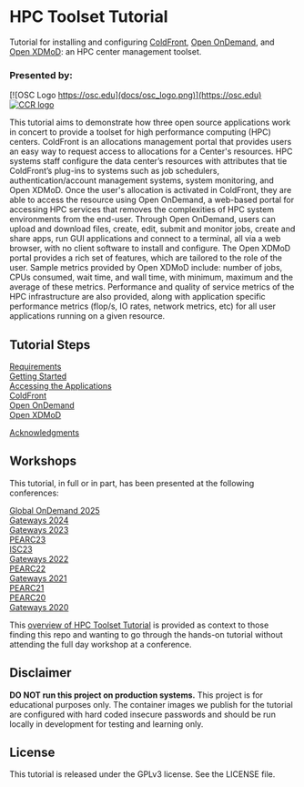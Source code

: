 # HPC Toolset Tutorial

Tutorial for installing and configuring [ColdFront](http://coldfront.io), [Open OnDemand](https://openondemand.org/), and [Open XDMoD](https://open.xdmod.org): an HPC center management toolset.  

### Presented by:

[![OSC Logo https://osc.edu](docs/osc_logo.png)](https://osc.edu)  
[![CCR logo](docs/ccr_logo.jpg)](https://buffalo.edu/ccr)  


This tutorial aims to demonstrate how three open source applications work in concert to provide a toolset for high performance computing (HPC) centers. ColdFront is an allocations management portal that provides users an easy way to request access to allocations for a Center's resources.  HPC systems staff configure the data center’s resources with attributes that tie ColdFront’s plug-ins to systems such as job schedulers, authentication/account management systems, system monitoring, and Open XDMoD.  Once the user's allocation is activated in ColdFront, they are able to access the resource using Open OnDemand, a web-based portal for accessing HPC services that removes the complexities of HPC system environments from the end-user.  Through Open OnDemand, users can upload and download files, create, edit, submit and monitor jobs, create and share apps, run GUI applications and connect to a terminal, all via a web browser, with no client software to install and configure.  The Open XDMoD portal provides a rich set of features, which are tailored to the role of the user.  Sample metrics provided by Open XDMoD include: number of jobs, CPUs consumed, wait time, and wall time, with minimum, maximum and the average of these metrics. Performance and quality of service metrics of the HPC infrastructure are also provided, along with application specific performance metrics (flop/s, IO rates, network metrics, etc) for all user applications running on a given resource.  


## Tutorial Steps

[Requirements](docs/requirements.md)  
[Getting Started](docs/getting_started.md)  
[Accessing the Applications](docs/applications.md)  
[ColdFront](/coldfront/README.md)  
[Open OnDemand](/ondemand/README.md)  
[Open XDMoD](/xdmod/README.md)  

[Acknowledgments](docs/acknowledgments.md)


## Workshops
This tutorial, in full or in part, has been presented at the following conferences:

[Global OnDemand 2025](https://www.conference2025.openondemand.org/)  
[Gateways 2024](https://sciencegateways.org/gateways2024-program)  
[Gateways 2023](https://sciencegateways.org/gateways2023-program)  
[PEARC23](https://pearc.acm.org/pearc23/)  
[ISC23](https://www.isc-hpc.com/)  
[Gateways 2022](https://sciencegateways.org/gateways2022-program)  
[PEARC22](https://pearc.acm.org/pearc22)  
[Gateways 2021](https://sciencegateways.org/gateways2021-program)  
[PEARC21](https://pearc.acm.org/pearc21)  
[PEARC20](https://pearc.acm.org/pearc20/)  
[Gateways 2020](https://sciencegateways.org/web/gateways2020)

This [overview of HPC Toolset Tutorial](https://www.youtube.com/watch?v=9Nf1GucaVc0) is provided as context to those finding this repo and wanting to go through the hands-on tutorial without attending the full day workshop at a conference.

## Disclaimer

**DO NOT run this project on production systems.** This project is for educational
purposes only. The container images we publish for the tutorial are configured
with hard coded insecure passwords and should be run locally in development for
testing and learning only. 

## License

This tutorial is released under the GPLv3 license. See the LICENSE file.
